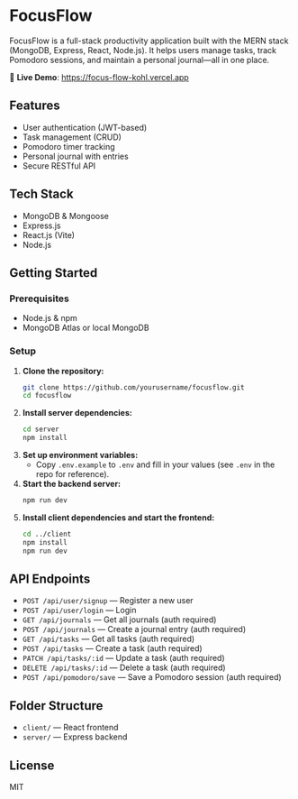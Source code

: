 # FocusFlow

FocusFlow is a full-stack productivity application built with the MERN stack (MongoDB, Express, React, Node.js). It helps users manage tasks, track Pomodoro sessions, and maintain a personal journal—all in one place.

🚀 **Live Demo**: https://focus-flow-kohl.vercel.app

## Features

- User authentication (JWT-based)
- Task management (CRUD)
- Pomodoro timer tracking
- Personal journal with entries
- Secure RESTful API

## Tech Stack

- MongoDB & Mongoose
- Express.js
- React.js (Vite)
- Node.js

## Getting Started

### Prerequisites
- Node.js & npm
- MongoDB Atlas or local MongoDB

### Setup

1. **Clone the repository:**
   ```bash
   git clone https://github.com/yourusername/focusflow.git
   cd focusflow
   ```
2. **Install server dependencies:**
   ```bash
   cd server
   npm install
   ```
3. **Set up environment variables:**
   - Copy `.env.example` to `.env` and fill in your values (see `.env` in the repo for reference).
4. **Start the backend server:**
   ```bash
   npm run dev
   ```
5. **Install client dependencies and start the frontend:**
   ```bash
   cd ../client
   npm install
   npm run dev
   ```

## API Endpoints

- `POST /api/user/signup` — Register a new user
- `POST /api/user/login` — Login
- `GET /api/journals` — Get all journals (auth required)
- `POST /api/journals` — Create a journal entry (auth required)
- `GET /api/tasks` — Get all tasks (auth required)
- `POST /api/tasks` — Create a task (auth required)
- `PATCH /api/tasks/:id` — Update a task (auth required)
- `DELETE /api/tasks/:id` — Delete a task (auth required)
- `POST /api/pomodoro/save` — Save a Pomodoro session (auth required)

## Folder Structure

- `client/` — React frontend
- `server/` — Express backend

## License

MIT
